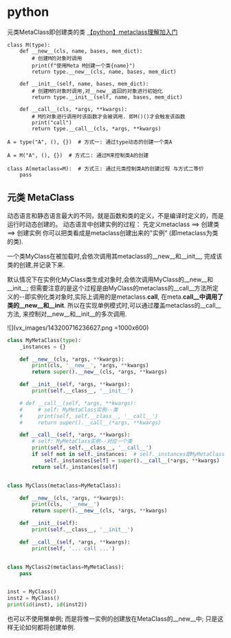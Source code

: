 # python
元类MetaClass即创建类的类
[【python】metaclass理解加入门](https://www.bilibili.com/video/BV13F411g7CD/)
```
class M(type):
    def __new__(cls, name, bases, mem_dict):
        # 创建M的对象时调用
        print(f"使用Meta M创建一个类{name}")
        return type.__new__(cls, name, bases, mem_dict)
        
    def __init__(self, name, bases, mem_dict):
        # 创建M的对象时调用,对__new__返回的对象进行初始化
        return type.__init__(self, name, bases, mem_dict)
        
    def __call__(cls, *args, **kwargs):
        # M的对象进行调用时该函数才会被调用. 即M()()才会触发该函数
        print("call")
        return type.__call__(cls, *args, **kwargs)
        
A = type("A", (), {})  # 方式一: 通过type动态的创建一个类A

A = M("A", (), {})  # 方式二: 通过M来控制类A的创建

class A(metaclass=M):  # 方式三: 通过元类控制类A的创建过程 与方式二等价
    pass

```

## 元类 MetaClass
动态语言和静态语言最大的不同，就是函数和类的定义，不是编译时定义的，而是运行时动态创建的。
动态语言中创建实例的过程：
先定义metaclass ==> 创建类 ==> 创建实例
你可以把类看成是metaclass创建出来的"实例" (即metaclass为类的类).

一个类MyClass在被加载时,会依次调用其metaclass的__new__和__init__, 完成该类的创建,并记录下来.

默认情况下在实例化MyClass类生成对象时,会依次调用MyClass的__new__和__init__; 但需要注意的是这个过程是由MyClass的metaclass的__call__方法所定义的--即实例化类对象时,实际上调用的是metaclass.__call__, 在meta.__call__中调用了类的__new__和__init__.
所以在实现单例模式时,可以通过覆盖metaclass的__call__方法, 来控制对__new__和__init__的多次调用.

![](vx_images/143200716236627.png =1000x600)

```python
class MyMetaClass(type):
    _instances = {}

    def __new__(cls, *args, **kwargs):
        print(cls, '__new__', *args, **kwargs)
        return super().__new__(cls, *args, **kwargs)

    def __init__(self, *args, **kwargs):
        print(self.__class__, '__init__')

    # def __call__(self, *args, **kwargs):
    #     # self: MyMetaClass实例--类
    #     print(self, self.__class__, '__call__')
    #     return super().__call__(*args, **kwargs)

    def __call__(self, *args, **kwargs):
        # self: MyMetaClass实例--对应一个类
        print(self, self.__class__, '__call__')
        if self not in self._instances:  # self._instances即MyMetaClass._instances
            self._instances[self] = super().__call__(*args, **kwargs)
        return self._instances[self]


class MyClass(metaclass=MyMetaClass):

    def __new__(cls, *args, **kwargs):
        print(cls,  '__new__')
        return super().__new__(cls, *args, **kwargs)

    def __init__(self):
        print(self.__class__, '__init__')

    def __call__(self, *args, **kwargs):
        print(self, '... call ...')


class MyClass2(metaclass=MyMetaClass):
    pass


inst = MyClass()
inst2 = MyClass()
print(id(inst), id(inst2))

```
也可以不使用懒单例; 而是将惟一实例的创建放在MetaClass的__new__中; 只是这样无论如何都将创建单例.